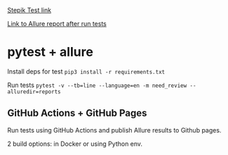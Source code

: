 [Stepik Test link](http://selenium1py.pythonanywhere.com/)

[Link to Allure report after run tests](https://vgoroshenko.github.io/auto_py_final/)

# pytest + allure

Install deps for test `pip3 install -r requirements.txt`

Run tests  `pytest -v --tb=line --language=en -m need_review --alluredir=reports`


## GitHub Actions + GitHub Pages
Run tests using GitHub Actions and publish Allure results to Github pages. 

2 build options: in Docker or using Python env.
